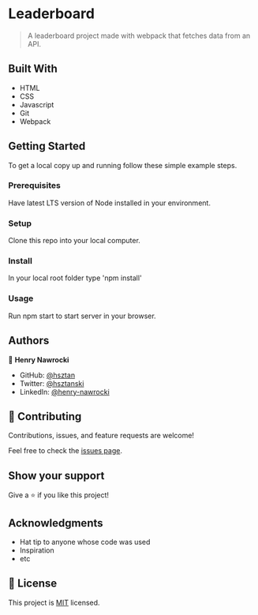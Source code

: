 # Leaderboard

> A leaderboard project made with webpack that fetches data from an API.


## Built With

- HTML
- CSS
- Javascript
- Git
- Webpack


## Getting Started

To get a local copy up and running follow these simple example steps.

### Prerequisites

Have latest LTS version of Node installed in your environment.

### Setup

Clone this repo into your local computer.

### Install

In your local root folder type 'npm install'

### Usage

Run npm start to start server in your browser.

## Authors

👤 **Henry Nawrocki**

- GitHub: [@hsztan](https://github.com/hsztan)
- Twitter: [@hsztanski](https://github.com/hsztan)
- LinkedIn: [@henry-nawrocki](https://linkedin.com/in/henry-nawrocki)

## 🤝 Contributing

Contributions, issues, and feature requests are welcome!

Feel free to check the [issues page](../../issues/).

## Show your support

Give a ⭐️ if you like this project!

## Acknowledgments

- Hat tip to anyone whose code was used
- Inspiration
- etc

## 📝 License

This project is [MIT](./MIT.md) licensed.
